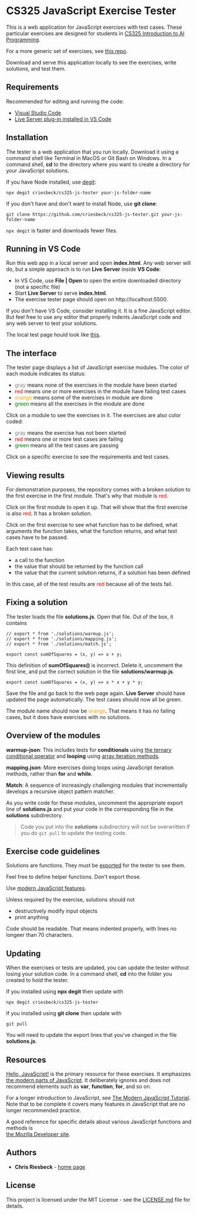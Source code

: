 # CS325 JavaScript Exercise Tester

This is a web application for JavaScript exercises with test cases. These
particular exercises are designed for students in 
[CS325 Introduction to AI Programming](https://courses.cs.northwestern.edu/325/).

For a more generic set of exercises, see [this repo](https://github.com/criesbeck/learn-js).

Download and serve this application locally to see the exercises, write solutions, and test them.

## Requirements

Recommended for editing and running the code:

* [Visual Studio Code](https://code.visualstudio.com/download) 
* [Live Server plug-in installed in VS Code](https://marketplace.visualstudio.com/items?itemName=ritwickdey.LiveServer)


## Installation

The tester is a web application that you run locally.
Download it using a command shell like Terminal in MacOS
or Git Bash on Windows. In a command shell, **cd** to the directory where you want
to create a directory for your JavaScript solutions.

 If you have Node installed, use
[degit](https://www.npmjs.com/package/degit):

```
npx degit criesbeck/cs325-js-tester your-js-folder-name
```

If you don't have and don't want to install Node, use **git clone**:

```
git clone https://github.com/criesbeck/cs325-js-tester.git your-js-folder-name
```

``npx degit`` is faster and downloads fewer files. 

## Running in VS Code

Run this web app in a local server and open **index.html**. Any web server will
do, but a simple approach is to run **Live Server** inside **VS Code**:

* In VS Code, use **File | Open** to open the entire downloaded directory (not a specific file)
* Start **Live Server** to serve **index.html**.
* The exercise tester page should open on http://localhost:5500.

If you don't have VS Code, consider installing it. It is a fine JavaScript editor. But feel
free to use any editor that properly indents JavaScript code and any web server to test
your solutions.

The local test page hould look like [this](https://errorhaxor.github.io/js-tester/).

## The interface

The tester page displays a list of JavaScript exercise modules.
The color of each module indicates its status:

* <span style="color:gray">gray</span> means none of the exercises in the module have been started
* <span style="color:red">red</span> means one or more exercises in the module have failing test cases
* <span style="color:orange">orange</span> means some of the exercises in module are done
* <span style="color:green">green</span> means all the exercises in the module are done

Click on a module to see the exercises in it. The exercises are also color coded:

* <span style="color:gray">gray</span> means the exercise has not been started
* <span style="color:red">red</span> means one or more test cases are failing
* <span style="color:green">green</span> means all the test cases are passing

Click on a specific exercise to see the requirements and test cases.

## Viewing results

For demonstration purposes, the repository comes with a broken solution to the first exercise in the first module. That's why that module is <span style="color:red">red</span>. 

Click on the first module to open it up. That will show that the first exercise is also
<span style="color:red">red</span>. It has a broken solution.

Click on the first exercise to see what function has to be defined, 
what arguments the function takes, 
what the function returns, and what test cases have to be passed. 

Each test case has:

* a call to the function
* the value that should be returned by the function call
* the value that the current solution returns, if a solution has been defined

In this case, all of the test results are <span style="color:red">red</span>
because all of the tests fail.

## Fixing a solution

The tester loads the file **solutions.js**. Open that file. Out of the box, 
it contains

```
// export * from './solutions/warmup.js';
// export * from './solutions/mapping.js';
// export * from './solutions/match.js';

export const sumOfSquares = (x, y) => x + y;
```
This definition of **sumOfSquares()** is incorrect. Delete it, uncomment
the first line, and put the correct solution in the file **solutions/warmup.js**.

```
export const sumOfSquares = (x, y) => x * x + y * y;
```

Save the file and go back to the web page again. **Live Server** should have updated the page automatically. 
The test cases should now all be green.

The module name should now be <span style="color:orange">orange</span>. That means it has no failing cases, 
but it does have exercises with no solutions.

## Overview of the modules

**warmup-json**: This includes tests for **conditionals** using
[the ternary conditional operator](https://developer.mozilla.org/en-US/docs/Web/JavaScript/Reference/Operators/Conditional_Operator)
and **looping** using
[array iteration methods](https://developer.mozilla.org/en-US/docs/Web/JavaScript/Reference/Global_Objects/Array).
 
**mapping.json**: More exercises doing loops using JavaScript iteration methods,
rather than **for** and **while**.

**Match**: A sequence of increasingly challenging modules 
that incrementally develops a recursive object pattern matcher.

As you write code for these modules, uncomment the appropriate export line of **solutions.js**
and put your code in the corresponding file in the **solutions** subdirectory.

> Code you put into the **solutions** subdirectory will not be overwritten
if you do ``git pull`` to update the testing code.

## Exercise code guidelines

Solutions are functions. They must be
[exported](https://developer.mozilla.org/en-US/docs/web/javascript/reference/statements/export)
for the tester to see them.

Feel free to define helper functions. Don't export those.

Use [modern JavaScript features](https://developer.mozilla.org/en-US/docs/MDN/Guidelines/Code_guidelines/JavaScript#use_modern_js_features).

Unless required by the exercise, solutions should not

* destructively modify input objects
* print anything

Code should be readable. That means indented properly, with lines no longeer than 70 characters.

## Updating

When the exercises or tests are updated, you can update the tester without losing
your solution code. In a command shell, **cd** into the folder you created to
hold the tester.

If you installed using **npx degit** then update with

```
npx degit criesbeck/cs325-js-tester
```

If you installed using **git clone** then update with

```
git pull
```

You will need to 
update the export lines that you've changed in the file **solutions.js**.

## Resources

[Hello, JavaScript!](https://courses.cs.northwestern.edu/394/guides/intro-js.php) is
the primary resource for these exercises. It emphasizes
[the modern parts of JavaScript](https://developer.mozilla.org/en-US/docs/MDN/Guidelines/Code_guidelines/JavaScript#use_modern_js_features).
It deliberately ignores and does not recommend elements such as **var**, **function**, **for**, and so on.

For a longer introduction to JavaScript, see  [The Modern JavaScript Tutorial](https://javascript.info/). Note that to be complete it covers many features in JavaScript that are no longer 
recommended practice. 

A good reference for specific details about various JavaScript functions and methods is  
[the Mozilla Developer site](https://developer.mozilla.org/en-US/).


## Authors

* **Chris Riesbeck** - [home page](https://users.cs.northwestern.edu/~riesbeck/)


## License

This project is licensed under the MIT License - see the [LICENSE.md](LICENSE.md) file for details.
